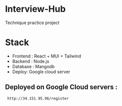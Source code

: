 # Interview-Hub

Technique practice project

# Stack
- Frontend : React + MUI + Tailwind
- Backend : Node.js
- Database : Mangodb
- Deploy: Google cloud server

## Deployed on Google Cloud servers :
```bash
 http://34.151.95.96/register
```
